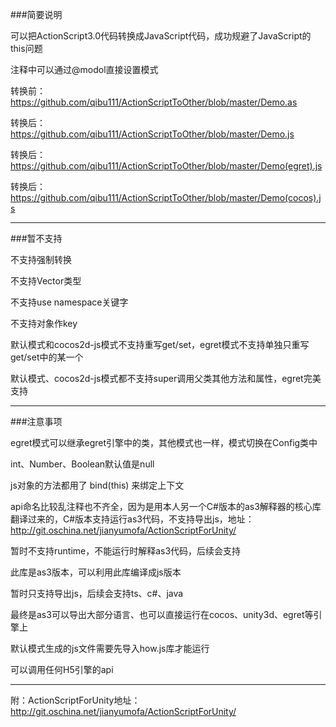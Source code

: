 ###简要说明

可以把ActionScript3.0代码转换成JavaScript代码，成功规避了JavaScript的this问题

注释中可以通过@modol直接设置模式

转换前：https://github.com/qibu111/ActionScriptToOther/blob/master/Demo.as 

转换后：https://github.com/qibu111/ActionScriptToOther/blob/master/Demo.js

转换后：https://github.com/qibu111/ActionScriptToOther/blob/master/Demo(egret).js

转换后：https://github.com/qibu111/ActionScriptToOther/blob/master/Demo(cocos).js

----------------------------------------------------------------------------------------------------------------------

###暂不支持

不支持强制转换

不支持Vector类型

不支持use namespace关键字

不支持对象作key

默认模式和cocos2d-js模式不支持重写get/set，egret模式不支持单独只重写get/set中的某一个

默认模式、cocos2d-js模式都不支持super调用父类其他方法和属性，egret完美支持

----------------------------------------------------------------------------------------------------------------------

###注意事项

egret模式可以继承egret引擎中的类，其他模式也一样，模式切换在Config类中

int、Number、Boolean默认值是null

js对象的方法都用了 bind(this) 来绑定上下文

api命名比较乱注释也不齐全，因为是用本人另一个C#版本的as3解释器的核心库翻译过来的，C#版本支持运行as3代码，不支持导出js，地址：http://git.oschina.net/jianyumofa/ActionScriptForUnity/

暂时不支持runtime，不能运行时解释as3代码，后续会支持

此库是as3版本，可以利用此库编译成js版本

暂时只支持导出js，后续会支持ts、c#、java

最终是as3可以导出大部分语言、也可以直接运行在cocos、unity3d、egret等引擎上

默认模式生成的js文件需要先导入how.js库才能运行

可以调用任何H5引擎的api

----------------------------------------------------------------------------------------------------------------------

附：ActionScriptForUnity地址：http://git.oschina.net/jianyumofa/ActionScriptForUnity/